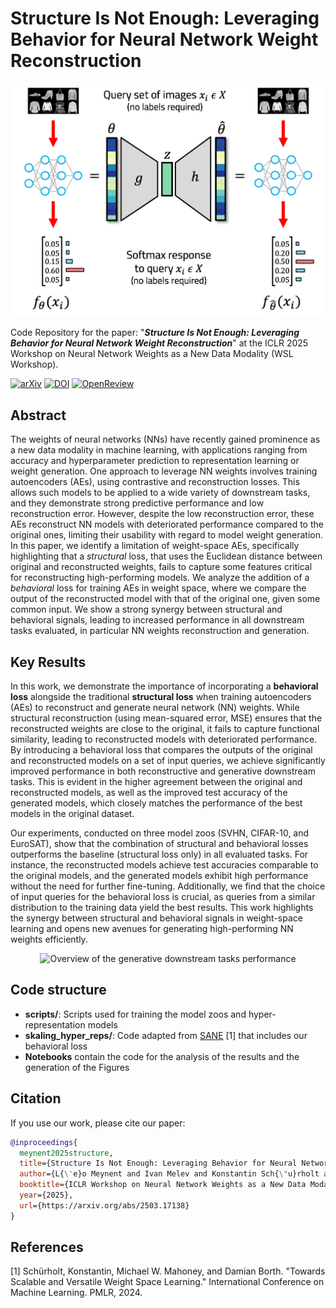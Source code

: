# Structure Is Not Enough: Leveraging Behavior for Neural Network Weight Reconstruction

<p align="center">
<img     
 width="512px"
 src="assets/overview.png"
 alt="Overview of the behavioral loss"
/>
</p>

Code Repository for the paper: "**_Structure Is Not Enough: Leveraging Behavior for Neural Network Weight Reconstruction_**" at the ICLR 2025 Workshop on Neural Network Weights as a New Data Modality (WSL Workshop).

[![arXiv](https://img.shields.io/badge/arXiv-2503.17138-b31b1b.svg)](https://arxiv.org/abs/2503.17138)
[![DOI](https://zenodo.org/badge/951180931.svg)](https://doi.org/10.5281/zenodo.15051578)
[![OpenReview](https://img.shields.io/badge/OpenReview-APsHrpqO3W-8c1b13.svg)](https://openreview.net/forum?id=APsHrpqO3W)

## Abstract

The weights of neural networks (NNs) have recently gained prominence as a new data modality in machine learning, with applications ranging from accuracy and hyperparameter prediction to representation learning or weight generation. One approach to leverage NN weights involves training autoencoders (AEs), using contrastive and reconstruction losses. This allows such models to be applied to a wide variety of downstream tasks, and they demonstrate strong predictive performance and low reconstruction error. However, despite the low reconstruction error, these AEs reconstruct NN models with deteriorated performance compared to the original ones, limiting their usability with regard to model weight generation. 
In this paper, we identify a limitation of weight-space AEs, specifically highlighting that a *structural* loss, that uses the Euclidean distance between original and reconstructed weights, fails to capture some features critical for reconstructing high-performing models. We analyze the addition of a *behavioral* loss for training AEs in weight space, where we compare the output of the reconstructed model with that of the original one, given some common input. We show a strong synergy between structural and behavioral signals, leading to increased performance in all downstream tasks evaluated, in particular NN weights reconstruction and generation.

## Key Results

In this work, we demonstrate the importance of incorporating a **behavioral loss** alongside the traditional **structural loss** when training autoencoders (AEs) to reconstruct and generate neural network (NN) weights. While structural reconstruction (using mean-squared error, MSE) ensures that the reconstructed weights are close to the original, it fails to capture functional similarity, leading to reconstructed models with deteriorated performance. By introducing a behavioral loss that compares the outputs of the original and reconstructed models on a set of input queries, we achieve significantly improved performance in both reconstructive and generative downstream tasks. This is evident in the higher agreement between the original and reconstructed models, as well as the improved test accuracy of the generated models, which closely matches the performance of the best models in the original dataset.

Our experiments, conducted on three model zoos (SVHN, CIFAR-10, and EuroSAT), show that the combination of structural and behavioral losses outperforms the baseline (structural loss only) in all evaluated tasks. For instance, the reconstructed models achieve test accuracies comparable to the original models, and the generated models exhibit high performance without the need for further fine-tuning. Additionally, we find that the choice of input queries for the behavioral loss is crucial, as queries from a similar distribution to the training data yield the best results. This work highlights the synergy between structural and behavioral signals in weight-space learning and opens new avenues for generating high-performing NN weights efficiently.

<p align="center">
<img     
 width="512px"
 src="assets/generetive_dstk.png"
 alt="Overview of the generative downstream tasks performance"
/>
</p>

## Code structure

 - **scripts/**: Scripts used for training the model zoos and hyper-representation models
 - **skaling_hyper_reps/**: Code adapted from [SANE](https://github.com/HSG-AIML/SANE) \[1\] that includes our behavioral loss
 - **Notebooks** contain the code for the analysis of the results and the generation of the Figures

## Citation

If you use our work, please cite our paper:

```bibtex
@inproceedings{
  meynent2025structure,
  title={Structure Is Not Enough: Leveraging Behavior for Neural Network Weight Reconstruction},
  author={L{\'e}o Meynent and Ivan Melev and Konstantin Sch{\"u}rholt and Goeran Kauermann and Damian Borth},
  booktitle={ICLR Workshop on Neural Network Weights as a New Data Modality},
  year={2025},
  url={https://arxiv.org/abs/2503.17138}
}
```

## References

\[1\] Schürholt, Konstantin, Michael W. Mahoney, and Damian Borth. "Towards Scalable and Versatile Weight Space Learning." International Conference on Machine Learning. PMLR, 2024.
